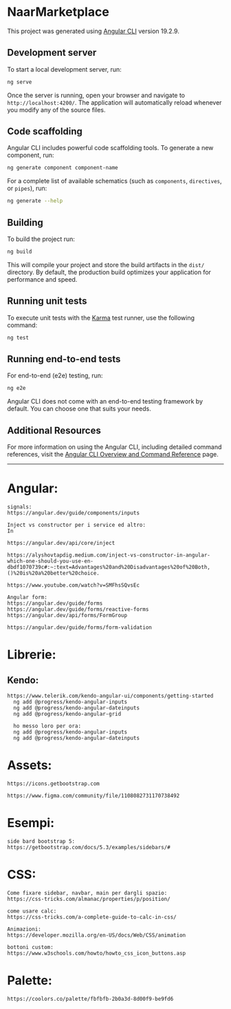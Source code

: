 # NaarMarketplace

This project was generated using [Angular CLI](https://github.com/angular/angular-cli) version 19.2.9.

## Development server

To start a local development server, run:

```bash
ng serve
```

Once the server is running, open your browser and navigate to `http://localhost:4200/`. The application will automatically reload whenever you modify any of the source files.

## Code scaffolding

Angular CLI includes powerful code scaffolding tools. To generate a new component, run:

```bash
ng generate component component-name
```

For a complete list of available schematics (such as `components`, `directives`, or `pipes`), run:

```bash
ng generate --help
```

## Building

To build the project run:

```bash
ng build
```

This will compile your project and store the build artifacts in the `dist/` directory. By default, the production build optimizes your application for performance and speed.

## Running unit tests

To execute unit tests with the [Karma](https://karma-runner.github.io) test runner, use the following command:

```bash
ng test
```

## Running end-to-end tests

For end-to-end (e2e) testing, run:

```bash
ng e2e
```

Angular CLI does not come with an end-to-end testing framework by default. You can choose one that suits your needs.

## Additional Resources

For more information on using the Angular CLI, including detailed command references, visit the [Angular CLI Overview and Command Reference](https://angular.dev/tools/cli) page.

---

# Angular:

```
signals:
https://angular.dev/guide/components/inputs
```

```
Inject vs constructor per i service ed altro:
In

https://angular.dev/api/core/inject

https://alyshovtapdig.medium.com/inject-vs-constructor-in-angular-which-one-should-you-use-en-dbdf1070739c#:~:text=Advantages%20and%20Disadvantages%20of%20Both,()%20is%20a%20better%20choice.

https://www.youtube.com/watch?v=SMFhsSQvsEc
```

```
Angular form:
https://angular.dev/guide/forms
https://angular.dev/guide/forms/reactive-forms
https://angular.dev/api/forms/FormGroup

https://angular.dev/guide/forms/form-validation
```

# Librerie:

## Kendo:

```
https://www.telerik.com/kendo-angular-ui/components/getting-started
  ng add @progress/kendo-angular-inputs
  ng add @progress/kendo-angular-dateinputs
  ng add @progress/kendo-angular-grid
```

```
  ho messo loro per ora:
  ng add @progress/kendo-angular-inputs
  ng add @progress/kendo-angular-dateinputs
```

# Assets:

```
https://icons.getbootstrap.com
```

```
https://www.figma.com/community/file/1108082731170738492
```

# Esempi:

```
side bard bootstrap 5:
https://getbootstrap.com/docs/5.3/examples/sidebars/#
```

# CSS:

```
Come fixare sidebar, navbar, main per dargli spazio:
https://css-tricks.com/almanac/properties/p/position/

come usare calc:
https://css-tricks.com/a-complete-guide-to-calc-in-css/

Animazioni:
https://developer.mozilla.org/en-US/docs/Web/CSS/animation

bottoni custom:
https://www.w3schools.com/howto/howto_css_icon_buttons.asp
```

# Palette:

```
https://coolors.co/palette/fbfbfb-2b0a3d-8d00f9-be9fd6
```
